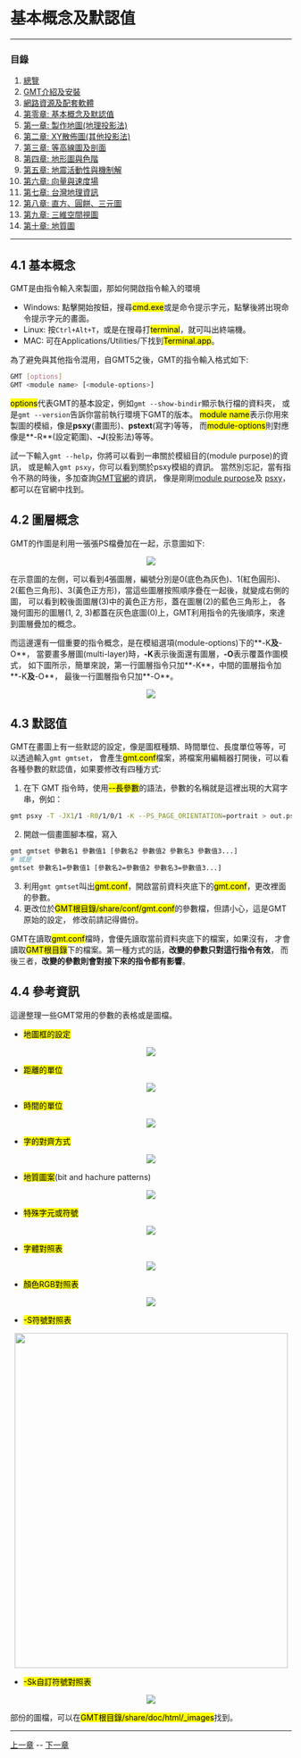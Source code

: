
# 基本概念及默認值

---

### 目錄
1. [總覽](/index.md)
2. [GMT介紹及安裝](/intro_install.md)
3. [網路資源及配套軟體](/net_software.md)
4. [第零章: 基本概念及默認值](/basic_defaults.md)
5. [第一章: 製作地圖(地理投影法)](/projection.md)
6. [第二章: XY散佈圖(其他投影法)](/xy_figure.md)
7. [第三章: 等高線圖及剖面](/contour_profile.md)
8. [第四章: 地形圖與色階](/topography_cpt.md)
9. [第五章: 地震活動性與機制解](/seismicity_meca.md)
10. [第六章: 向量與速度場](/vector_velocity.md)
11. [第七章: 台灣地理資訊](/taiwan_geography.md)
12. [第八章: 直方、圓餅、三元圖](/histo_pie_ternary.md)
13. [第九章: 三維空間視圖](/three_dimension.md)
14. [第十章: 地質圖](/geology_map.md)

---

## <a name="m4.1"></a>4.1 基本概念
GMT是由指令輸入來製圖，那如何開啟指令輸入的環境

* Windows: 點擊開始按鈕，搜尋<mark>cmd.exe</mark>或是命令提示字元，點擊後將出現命令提示字元的畫面。
* Linux: 按`Ctrl+Alt+T`，或是在搜尋打<mark>terminal</mark>，就可叫出終端機。
* MAC: 可在Applications/Utilities/下找到<mark>Terminal.app</mark>。

為了避免與其他指令混用，自GMT5之後，GMT的指令輸入格式如下:

```bash
GMT [options]
GMT <module name> [<module-options>]
```

<mark>options</mark>代表GMT的基本設定，例如`gmt --show-bindir`顯示執行檔的資料夾，
或是`gmt --version`告訴你當前執行環境下GMT的版本。
<mark>module name</mark>表示你用來製圖的模組，像是**psxy**(畫圖形)、**pstext**(寫字)等等，
而<mark>module-options</mark>則對應像是**-R**(設定範圍)、**-J**(投影法)等等。

試一下輸入`gmt --help`，你將可以看到一串關於模組目的(module purpose)的資訊，
或是輸入`gmt psxy`，你可以看到關於psxy模組的資訊。
當然別忘記，當有指令不熟的時後，多加查詢[GMT官網](http://gmt.soest.hawaii.edu/doc/5.4.2/index.html)的資訊，
像是剛剛[module purpose](http://gmt.soest.hawaii.edu/doc/5.4.2/quick_ref.html)及
[psxy](http://gmt.soest.hawaii.edu/doc/5.4.2/psxy.html)，都可以在官網中找到。

## 4.2 圖層概念
GMT的作圖是利用一張張PS檔疊加在一起，示意圖如下:

<p align="center">
  <img src="fig/4_layers.png"/>
</p>

在示意圖的左側，可以看到4張圖層，編號分別是0(底色為灰色)、1(紅色圓形)、
2(藍色三角形)、3(黃色正方形)，當這些圖層按照順序疊在一起後，就變成右側的圖，
可以看到較後面圖層(3)中的黃色正方形，蓋在圖層(2)的藍色三角形上，
各幾何圖形的圖層(1, 2, 3)都蓋在灰色底圖(0)上，GMT利用指令的先後順序，來達到圖層疊加的概念。

而這邊還有一個重要的指令概念，是在模組選項(module-options)下的**-K**及**-O**，
當要畫多層圖(multi-layer)時，**-K**表示後面還有圖層，**-O**表示覆蓋作圖模式，
如下圖所示，簡單來說，第一行圖層指令只加**-K**，中間的圖層指令加**-K**及**-O**，
最後一行圖層指令只加**-O**。

<p align="center">
  <img src="fig/4_plot_overlays.jpg"/>
</p>

## 4.3 默認值
GMT在畫圖上有一些默認的設定，像是圖框種類、時間單位、長度單位等等，可以透過輸入`gmt gmtset`，
會產生<mark>gmt.conf</mark>檔案，將檔案用編輯器打開後，可以看各種參數的默認值，如果要修改有四種方式:

1. 在下 GMT 指令時，使用<mark>--長參數</mark>的語法，參數的名稱就是這裡出現的大寫字串，例如：
```bash
gmt psxy -T -JX1/1 -R0/1/0/1 -K --PS_PAGE_ORIENTATION=portrait > out.ps
```

2. 開啟一個畫圖腳本檔，寫入
```bash
gmt gmtset 參數名1 參數值1 [參數名2 參數值2 參數名3 參數值3...]
# 或是
gmtset 參數名1=參數值1 [參數名2=參數值2 參數名3=參數值3...]
```

3. 利用`gmt gmtset`叫出<mark>gmt.conf</mark>，開啟當前資料夾底下的<mark>gmt.conf</mark>，更改裡面的參數。
4. 更改位於<mark>GMT根目錄/share/conf/gmt.conf</mark>的參數檔，但請小心，這是GMT原始的設定，
修改前請記得備份。

GMT在讀取<mark>gmt.conf</mark>檔時，會優先讀取當前資料夾底下的檔案，如果沒有，
才會讀取<mark>GMT根目錄</mark>下的檔案。第一種方式的話，**改變的參數只對這行指令有效**，
而後三者，**改變的參數則會對接下來的指令都有影響**。

## 4.4 參考資訊
這邊整理一些GMT常用的參數的表格或是圖檔。

* <a name="m4.4m"></a><mark><mark>地圖框的設定</mark>

<p align="center">
  <img src="fig/4_map_setting.jpg"/>
</p>

* <a name="m4.4d"></a><mark>距離的單位</mark>

<p align="center">
  <img src="fig/4_dist_unit.jpg"/>
</p>

* <a name="m4.4t"></a><mark>時間的單位</mark>

<p align="center">
  <img src="fig/4_time_unit.jpg"/>
</p>

* <a name="m4.4j"></a><mark>字的對齊方式</mark>

<p align="center">
  <img src="fig/4_text_placement.jpg"/>
</p>

* <a name="m4.4g"></a><mark>地質圖案</mark>(bit and hachure patterns)

<p align="center">
  <img src="fig/4_hachure_patterns.jpg"/>
</p>

* <a name="m4.4fs"></a><mark><mark>特殊字元或符號</mark>

<p align="center">
  <img src="fig/4_octal_code1.jpg"/>
</p>

* <a name="m4.4f"></a><mark>字體對照表</mark>

<p align="center">
  <img src="fig/4_font_type.jpg"/>
</p>

* <a name="m4.4c"></a><mark>顏色RGB對照表</mark>

<p align="center">
  <img src="fig/4_GMT_RGBchart_a4.png"/>
</p>

* <a name="m4.4s"></a><mark>-S符號對照表</mark>

<p align="center">
  <img src="fig/4_symbol_gmt.jpg" width="489" height="600"/>
</p>

* <a name="m4.4sk"></a><mark>-Sk自訂符號對照表</mark>

<p align="center">
  <img src="fig/4_custom_symbol.jpg"/>
</p>

部份的圖檔，可以在<mark>GMT根目錄/share/doc/html/_images</mark>找到。

---

[上一章](/net_software.md) -- [下一章](/projection.md)
